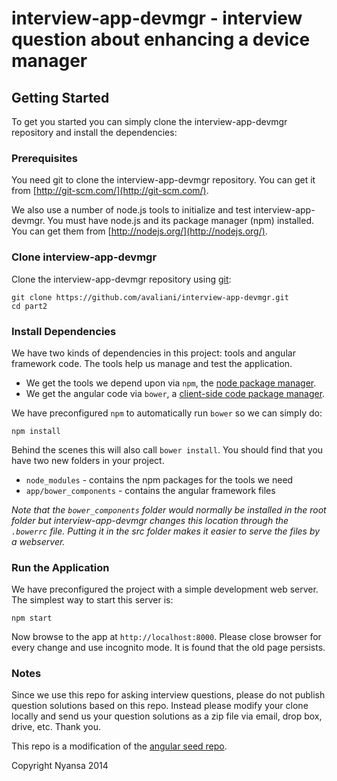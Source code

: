 # interview-app-devmgr - interview question about enhancing a device manager


## Getting Started

To get you started you can simply clone the interview-app-devmgr repository and install the dependencies:

### Prerequisites

You need git to clone the interview-app-devmgr repository. You can get it from
[http://git-scm.com/](http://git-scm.com/).

We also use a number of node.js tools to initialize and test interview-app-devmgr. You must have node.js and
its package manager (npm) installed.  You can get them from [http://nodejs.org/](http://nodejs.org/).

### Clone interview-app-devmgr

Clone the interview-app-devmgr repository using [git][git]:

```
git clone https://github.com/avaliani/interview-app-devmgr.git
cd part2
```

### Install Dependencies

We have two kinds of dependencies in this project: tools and angular framework code.  The tools help
us manage and test the application.

* We get the tools we depend upon via `npm`, the [node package manager][npm].
* We get the angular code via `bower`, a [client-side code package manager][bower].

We have preconfigured `npm` to automatically run `bower` so we can simply do:

```
npm install
```

Behind the scenes this will also call `bower install`.  You should find that you have two new
folders in your project.

* `node_modules` - contains the npm packages for the tools we need
* `app/bower_components` - contains the angular framework files

*Note that the `bower_components` folder would normally be installed in the root folder but
interview-app-devmgr changes this location through the `.bowerrc` file.  Putting it in the src folder makes
it easier to serve the files by a webserver.*

### Run the Application

We have preconfigured the project with a simple development web server.  The simplest way to start
this server is:

```
npm start
```

Now browse to the app at `http://localhost:8000`. Please close browser for every change and use incognito mode. It is found that the old page persists.

### Notes

Since we use this repo for asking interview questions, please do not publish question solutions based on this repo. Instead please modify your clone locally and send us your question solutions as a zip file via email, drop box, drive, etc. Thank you.

This repo is a modification of the [angular seed repo](https://github.com/angular/interview-app-devmgr).

Copyright Nyansa 2014

[git]: http://git-scm.com/
[bower]: http://bower.io
[npm]: https://www.npmjs.org/
[node]: http://nodejs.org
[protractor]: https://github.com/angular/protractor
[jasmine]: http://jasmine.github.io
[karma]: http://karma-runner.github.io
[travis]: https://travis-ci.org/
[http-server]: https://github.com/nodeapps/http-server
